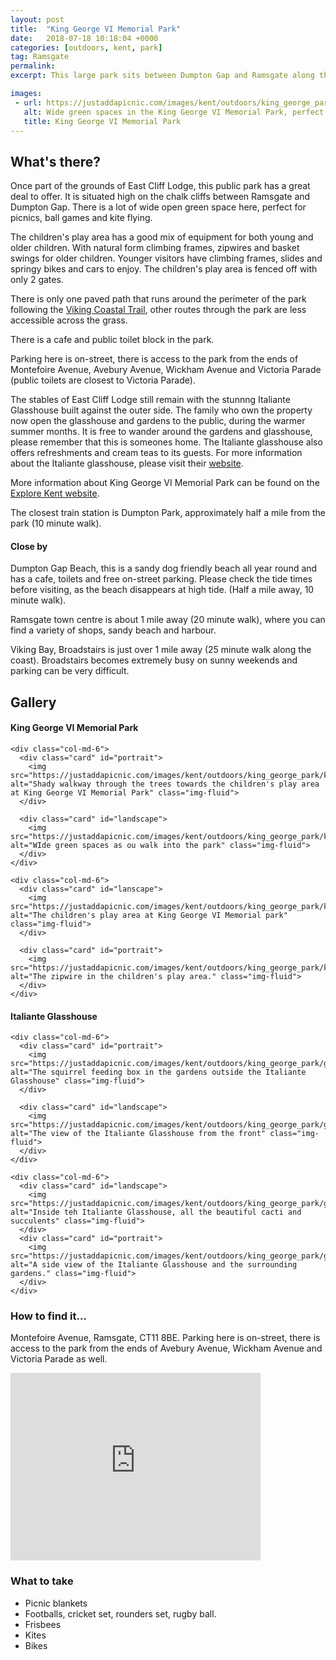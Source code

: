 ```yaml
---
layout: post
title:  "King George VI Memorial Park"
date:   2018-07-18 10:18:04 +0000
categories: [outdoors, kent, park]
tag: Ramsgate
permalink: 
excerpt: This large park sits between Dumpton Gap and Ramsgate along the cliff top.  It is a large open green space wth mature trees and a lovely children's play area. There are toilets and a cafe in the park.  The Italiante Glasshouse is located on the boarder of this park and is a beautiful spot to visit.

images: 
 - url: https://justaddapicnic.com/images/kent/outdoors/king_george_park/king2.jpg
   alt: Wide green spaces in the King George VI Memorial Park, perfect for picnics and ball games
   title: King George VI Memorial Park
---
```


## What's there?
Once part of the grounds of East Cliff Lodge, this public park has a great deal to offer. It is situated high on the chalk cliffs between Ramsgate and Dumpton Gap.  There is a lot of wide open green space here, perfect for picnics, ball games and kite flying.  

The children's play area has a good mix of equipment for both young and older children. With natural form climbing frames, zipwires and basket swings for older children.  Younger visitors have climbing frames, slides and springy bikes and cars to enjoy.  The children's play area is fenced off with only 2 gates.

There is only one paved path that runs around the perimeter of the park following the [Viking Coastal Trail](https://www.visitkent.co.uk/viking-coastal-trail/), other routes through the park are less accessible across the grass.

There is a cafe and public toilet block in the park.

Parking here is on-street, there is access to the park from the ends of Montefoire Avenue, Avebury Avenue, Wickham Avenue and Victoria Parade (public toilets are closest to Victoria Parade).


The stables of East Cliff Lodge still remain with the stunnng Italiante Glasshouse built against the outer side.  The family who own the property now open the glasshouse and gardens to the public, during the warmer summer months.  It is free to wander around the gardens and glasshouse, please remember that this is someones home.  The Italiante glasshouse also offers refreshments and cream teas to its guests.  For more information about the Italiante glasshouse, please visit their [website](https://italianateglasshouse.co.uk/).

More information about King George VI Memorial Park can be found on the [Explore Kent website](https://explorekent.org/activities/king-george-vi-memorial-park/).

The closest train station is Dumpton Park, approximately half a mile from the park (10 minute walk).

#### Close by

Dumpton Gap Beach, this is a sandy dog friendly beach all year round and has a cafe, toilets and free on-street parking.  Please check the tide times before visiting, as the beach disappears at high tide. (Half a mile away, 10 minute walk).

Ramsgate town centre is about 1 mile away (20 minute walk), where you can find a variety of shops, sandy beach and harbour.

Viking Bay, Broadstairs is just over 1 mile away (25 minute walk along the coast). Broadstairs becomes extremely busy on sunny weekends and parking can be very difficult.

## Gallery

#### King George VI Memorial Park

<div class="container">

  <div class="row">

    <div class="col-md-6">
      <div class="card" id="portrait">
        <img src="https://justaddapicnic.com/images/kent/outdoors/king_george_park/king4.jpg" alt="Shady walkway through the trees towards the children's play area at King George VI Memorial Park" class="img-fluid">
      </div>

      <div class="card" id="landscape">
        <img src="https://justaddapicnic.com/images/kent/outdoors/king_george_park/king1.jpg" alt="WIde green spaces as ou walk into the park" class="img-fluid">
      </div>  
    </div>

    <div class="col-md-6">
      <div class="card" id="lanscape">
        <img src="https://justaddapicnic.com/images/kent/outdoors/king_george_park/king5.jpg" alt="The children's play area at King George VI Memorial park" class="img-fluid">
      </div>

      <div class="card" id="portrait">
        <img src="https://justaddapicnic.com/images/kent/outdoors/king_george_park/king3.jpg" alt="The zipwire in the children's play area." class="img-fluid">
      </div>
    </div>

  </div>
</div>

#### Italiante Glasshouse

<div class="container">
    <div class="row">

    <div class="col-md-6">
      <div class="card" id="portrait">
        <img src="https://justaddapicnic.com/images/kent/outdoors/king_george_park/glasshouse/glasshouse2.jpg" alt="The squirrel feeding box in the gardens outside the Italiante Glasshouse" class="img-fluid">
      </div>

      <div class="card" id="landscape">
        <img src="https://justaddapicnic.com/images/kent/outdoors/king_george_park/glasshouse/glasshouse1.jpg" alt="The view of the Italiante Glasshouse from the front" class="img-fluid">
      </div>
    </div>

    <div class="col-md-6">
      <div class="card" id="landscape">
        <img src="https://justaddapicnic.com/images/kent/outdoors/king_george_park/glasshouse/glasshouse5.jpg" alt="Inside teh Italiante Glasshouse, all the beautiful cacti and succulents" class="img-fluid">
      </div>
      <div class="card" id="portrait">
        <img src="https://justaddapicnic.com/images/kent/outdoors/king_george_park/glasshouse/glasshouse4.jpg" alt="A side view of the Italiante Glasshouse and the surrounding gardens." class="img-fluid">
      </div>
    </div>
   </div>      
</div>


### How to find it...
Montefoire Avenue, Ramsgate, CT11 8BE.
Parking here is on-street, there is access to the park from the ends of Avebury Avenue, Wickham Avenue and Victoria Parade as well.

<iframe src="https://www.google.com/maps/embed?pb=!1m18!1m12!1m3!1d1591.1784154715929!2d1.4324830378371767!3d51.341953167579284!2m3!1f0!2f0!3f0!3m2!1i1024!2i768!4f13.1!3m3!1m2!1s0x47d954b21b4a5b15%3A0x3e6dcf2ac26e7086!2sKing+George+VI+Memorial+Park!5e0!3m2!1sen!2suk!4v1531911603249" width="400" height="300" frameborder="0" style="border:0" allowfullscreen></iframe>

### What to take
* Picnic blankets
* Footballs, cricket set, rounders set, rugby ball.
* Frisbees
* Kites
* Bikes